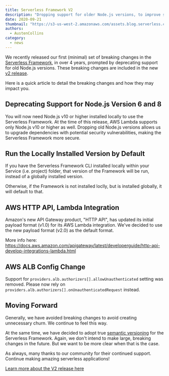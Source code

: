 ```yaml
---
title: Serverless Framework V2
description: "Dropping support for older Node.js versions, to improve security and performance"
date: 2020-09-21
thumbnail: "https://s3-us-west-2.amazonaws.com/assets.blog.serverless.com/2020-09-21-serverless-framework-v2/serverless-framework-v2.png"
authors:
  - AustenCollins
category:
  - news
---
```


We recently released our first (minimal) set of breaking changes in the [Serverless Framework](https://github.com/serverless/serverless), in over 4 years, prompted by deprecating support for old Node.js versions.  These breaking changes are included in the new [v2 release](https://github.com/serverless/serverless/releases/tag/v2.0.0).

Here is a quick article to detail the breaking changes and how they may impact you.

## Deprecating Support for Node.js Version 6 and 8

You will now need Node.js v10 or higher installed locally to use the Serverless Framework.  At the time of this release, AWS Lambda supports only Node.js v10 or higher as well.  Dropping old Node.js versions allows us to upgrade dependencies with potential security vulnerabilities, making the Serverless Framework more secure.

## Run the Locally Installed Version by Default

If you have the Serverless Framework CLI installed locally within your Service (i.e. project) folder, that version of the Framework will be run, instead of a globally installed version.

Otherwise, if the Framework is not installed loclly, but is installed globally, it will default to that.

## AWS HTTP API, Lambda Integration

Amazon's new API Gateway product, "HTTP API", has updated its initial payload format (v1.0) for its AWS Lambda integration.  We've decided to use the new payload format (v2.0) as the default format.

More info here: https://docs.aws.amazon.com/apigateway/latest/developerguide/http-api-develop-integrations-lambda.html

## AWS ALB Config Change

Support for `providers.alb.authorizers[].allowUnauthenticated` setting was removed. Please now rely on `providers.alb.authorizers[].onUnauthenticatedRequest` instead.

## Moving Forward

Generally, we have avoided breaking changes to avoid creating unnecessary churn.  We continue to feel this way.

At the same time, we have decided to adopt true [semantic versioning](https://semver.org/) for the Serverless Framework.  Again, we don't intend to make large, breaking changes in the future.  But we want to be more clear when that is the case.

As always, many thanks to our community for their continued support.  Continue making amazing serverless applications!

[Learn more about the V2 release here](https://github.com/serverless/serverless/releases/tag/v2.0.0)
